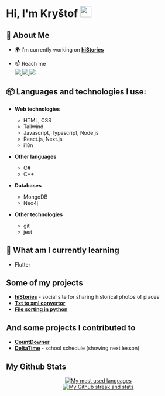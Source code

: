 <h1>Hi, I'm Kryštof <img src="https://raw.githubusercontent.com/MartinHeinz/MartinHeinz/master/wave.gif" width="30px"></h1>

## 🙋 About Me

- 🌍 I’m currently working on **[hiStories](https://github.com/hiStories-cc)**

- 📫 Reach me\
  <a href="mailto:krystof.kratky2003@gmail.com">
  <img src="https://img.shields.io/badge/Gmail-D14836?style=for-the-badge&logo=gmail&logoColor=white"/>
  </a>
  <a href="https://www.linkedin.com/in/krystofkratky/">
  <img src="https://img.shields.io/badge/LinkedIn-0077B5?style=for-the-badge&logo=linkedin&logoColor=white"/>
  </a>
  <a href="https://discordapp.com/users/2606/">
  <img src="https://img.shields.io/badge/Discord-7289DA?style=for-the-badge&logo=discord&logoColor=white"/>
  </a>

## 📦 Languages and technologies I use:

- **Web technologies**

  - HTML, CSS
  - Tailwind
  - Javascript, Typescript, Node.js
  - React.js, Next.js
  - i18n

- **Other languages**

  - C#
  - C++

- **Databases**

  - MongoDB
  - Neo4j

- **Other technologies**
  - git
  - jest

## 📑 What am I currently learning

- Flutter

## Some of my projects

- **[hiStories](https://github.com/hiStories-cc)** - social site for sharing historical photos of places
- **[Txt to xml convertor](https://github.com/krystofex/txt-to-xml-converter)**
- **[File sorting in python](https://github.com/krystofex/file-sorting)**

## And some projects I contributed to

- **[CountDowner](https://github.com/filiptronicek/CountDowner)**
- **[DeltaTime](https://github.com/czM1K3/DeltaTime)** - school schedule (showing next lesson)

## My Github Stats

<p align="center">
    <a href="https://github.com/anuraghazra/github-readme-stats">
    <img src="https://github-readme-stats.vercel.app/api/top-langs/?username=krystofex&layout=compact" alt="My most used languages"/>
    </a>
 <br>
    <a href="https://github.com/krystofex/github-readme-streak-stats">
        <img alt="My Github streak and stats" src="https://github-readme-streak-stats.herokuapp.com/?user=krystofex&hide_border=true"/>
    </a>
</p>

